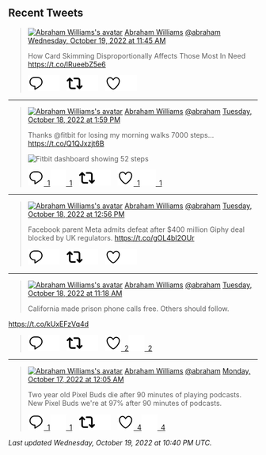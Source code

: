 ## Recent Tweets

> [![Abraham Williams's avatar](https://pbs.twimg.com/profile_images/897079141719195648/_mvh-QJH_mini.jpg)](https://twitter.com/abraham) [Abraham Williams](https://twitter.com/abraham) [@abraham](https://twitter.com/abraham) [Wednesday, October 19, 2022 at 11:45 AM](https://twitter.com/abraham/status/1582699385502060544)
>
> How Card Skimming Disproportionally Affects Those Most In Need https://t.co/lRueebZ5e6
>
> [![Reply](./images/reply_light.svg#gh-light-mode-only "Reply")](https://twitter.com/intent/tweet?in_reply_to=1582699385502060544#gh-light-mode-only)[![Reply](./images/reply.svg#gh-dark-mode-only "Reply")](https://twitter.com/intent/tweet?in_reply_to=1582699385502060544#gh-dark-mode-only)&emsp;[![Retweet](./images/retweet_light.svg#gh-light-mode-only "Retweet")](https://twitter.com/intent/retweet?tweet_id=1582699385502060544#gh-light-mode-only)[![Retweet](./images/retweet.svg#gh-dark-mode-only "Retweet")](https://twitter.com/intent/retweet?tweet_id=1582699385502060544#gh-dark-mode-only)&emsp;[![Like](./images/like_light.svg#gh-light-mode-only "Like")](https://twitter.com/intent/favorite?tweet_id=1582699385502060544#gh-light-mode-only)[![Like](./images/like.svg#gh-dark-mode-only "Like")](https://twitter.com/intent/favorite?tweet_id=1582699385502060544#gh-dark-mode-only)


---

> [![Abraham Williams's avatar](https://pbs.twimg.com/profile_images/897079141719195648/_mvh-QJH_mini.jpg)](https://twitter.com/abraham) [Abraham Williams](https://twitter.com/abraham) [@abraham](https://twitter.com/abraham) [Tuesday, October 18, 2022 at 1:59 PM](https://twitter.com/abraham/status/1582370808319524865)
>
> Thanks @fitbit for losing my morning walks 7000 steps... https://t.co/Q1QJxzjt6B
>
> ![Fitbit dashboard showing 52 steps](https://pbs.twimg.com/media/FfW1lBVWAAIaqgl.jpg)
>
> [![Reply](./images/reply_light.svg#gh-light-mode-only "Reply")&ensp;1](https://twitter.com/intent/tweet?in_reply_to=1582370808319524865#gh-light-mode-only)[![Reply](./images/reply.svg#gh-dark-mode-only "Reply")&ensp;1](https://twitter.com/intent/tweet?in_reply_to=1582370808319524865#gh-dark-mode-only)&emsp;[![Retweet](./images/retweet_light.svg#gh-light-mode-only "Retweet")](https://twitter.com/intent/retweet?tweet_id=1582370808319524865#gh-light-mode-only)[![Retweet](./images/retweet.svg#gh-dark-mode-only "Retweet")](https://twitter.com/intent/retweet?tweet_id=1582370808319524865#gh-dark-mode-only)&emsp;[![Like](./images/like_light.svg#gh-light-mode-only "Like")&ensp;1](https://twitter.com/intent/favorite?tweet_id=1582370808319524865#gh-light-mode-only)[![Like](./images/like.svg#gh-dark-mode-only "Like")&ensp;1](https://twitter.com/intent/favorite?tweet_id=1582370808319524865#gh-dark-mode-only)


---

> [![Abraham Williams's avatar](https://pbs.twimg.com/profile_images/897079141719195648/_mvh-QJH_mini.jpg)](https://twitter.com/abraham) [Abraham Williams](https://twitter.com/abraham) [@abraham](https://twitter.com/abraham) [Tuesday, October 18, 2022 at 12:56 PM](https://twitter.com/abraham/status/1582355031608594433)
>
> Facebook parent Meta admits defeat after $400 million Giphy deal blocked by UK regulators.
https://t.co/gOL4bI2OUr
>
> [![Reply](./images/reply_light.svg#gh-light-mode-only "Reply")](https://twitter.com/intent/tweet?in_reply_to=1582355031608594433#gh-light-mode-only)[![Reply](./images/reply.svg#gh-dark-mode-only "Reply")](https://twitter.com/intent/tweet?in_reply_to=1582355031608594433#gh-dark-mode-only)&emsp;[![Retweet](./images/retweet_light.svg#gh-light-mode-only "Retweet")](https://twitter.com/intent/retweet?tweet_id=1582355031608594433#gh-light-mode-only)[![Retweet](./images/retweet.svg#gh-dark-mode-only "Retweet")](https://twitter.com/intent/retweet?tweet_id=1582355031608594433#gh-dark-mode-only)&emsp;[![Like](./images/like_light.svg#gh-light-mode-only "Like")](https://twitter.com/intent/favorite?tweet_id=1582355031608594433#gh-light-mode-only)[![Like](./images/like.svg#gh-dark-mode-only "Like")](https://twitter.com/intent/favorite?tweet_id=1582355031608594433#gh-dark-mode-only)


---

> [![Abraham Williams's avatar](https://pbs.twimg.com/profile_images/897079141719195648/_mvh-QJH_mini.jpg)](https://twitter.com/abraham) [Abraham Williams](https://twitter.com/abraham) [@abraham](https://twitter.com/abraham) [Tuesday, October 18, 2022 at 11:18 AM](https://twitter.com/abraham/status/1582330178411241472)
>
> California made prison phone calls free. Others should follow. 

https://t.co/kUxEFzVq4d
>
> [![Reply](./images/reply_light.svg#gh-light-mode-only "Reply")](https://twitter.com/intent/tweet?in_reply_to=1582330178411241472#gh-light-mode-only)[![Reply](./images/reply.svg#gh-dark-mode-only "Reply")](https://twitter.com/intent/tweet?in_reply_to=1582330178411241472#gh-dark-mode-only)&emsp;[![Retweet](./images/retweet_light.svg#gh-light-mode-only "Retweet")](https://twitter.com/intent/retweet?tweet_id=1582330178411241472#gh-light-mode-only)[![Retweet](./images/retweet.svg#gh-dark-mode-only "Retweet")](https://twitter.com/intent/retweet?tweet_id=1582330178411241472#gh-dark-mode-only)&emsp;[![Like](./images/like_light.svg#gh-light-mode-only "Like")&ensp;2](https://twitter.com/intent/favorite?tweet_id=1582330178411241472#gh-light-mode-only)[![Like](./images/like.svg#gh-dark-mode-only "Like")&ensp;2](https://twitter.com/intent/favorite?tweet_id=1582330178411241472#gh-dark-mode-only)


---

> [![Abraham Williams's avatar](https://pbs.twimg.com/profile_images/897079141719195648/_mvh-QJH_mini.jpg)](https://twitter.com/abraham) [Abraham Williams](https://twitter.com/abraham) [@abraham](https://twitter.com/abraham) [Monday, October 17, 2022 at 12:05 AM](https://twitter.com/abraham/status/1581798469165289472)
>
> Two year old Pixel Buds die after 90 minutes of playing podcasts. New Pixel Buds we're at 97% after 90 minutes of podcasts.
>
> [![Reply](./images/reply_light.svg#gh-light-mode-only "Reply")&ensp;1](https://twitter.com/intent/tweet?in_reply_to=1581798469165289472#gh-light-mode-only)[![Reply](./images/reply.svg#gh-dark-mode-only "Reply")&ensp;1](https://twitter.com/intent/tweet?in_reply_to=1581798469165289472#gh-dark-mode-only)&emsp;[![Retweet](./images/retweet_light.svg#gh-light-mode-only "Retweet")](https://twitter.com/intent/retweet?tweet_id=1581798469165289472#gh-light-mode-only)[![Retweet](./images/retweet.svg#gh-dark-mode-only "Retweet")](https://twitter.com/intent/retweet?tweet_id=1581798469165289472#gh-dark-mode-only)&emsp;[![Like](./images/like_light.svg#gh-light-mode-only "Like")&ensp;4](https://twitter.com/intent/favorite?tweet_id=1581798469165289472#gh-light-mode-only)[![Like](./images/like.svg#gh-dark-mode-only "Like")&ensp;4](https://twitter.com/intent/favorite?tweet_id=1581798469165289472#gh-dark-mode-only)


_Last updated Wednesday, October 19, 2022 at 10:40 PM UTC._
